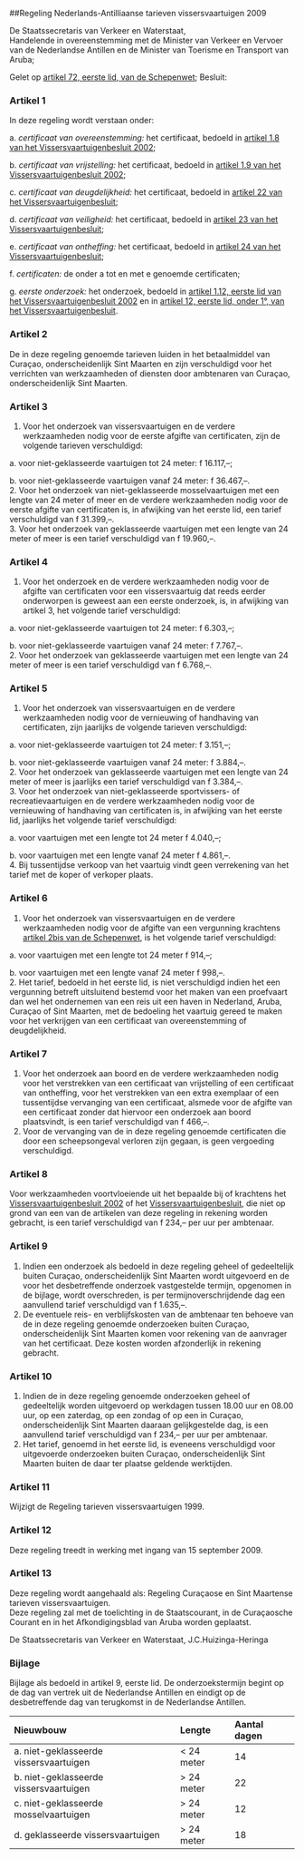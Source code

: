<meta http-equiv='Content-Type' content='text/html; charset=utf-8' />

##Regeling Nederlands-Antilliaanse tarieven vissersvaartuigen 2009

De Staatssecretaris van Verkeer en Waterstaat,  
Handelende in overeenstemming met de Minister van Verkeer en Vervoer van de Nederlandse Antillen en de Minister van Toerisme en Transport van Aruba;

Gelet op [artikel 72, eerste lid, van de Schepenwet](../../../../../../../../../rijkswet/schepenwet/BWBR0001876/README.md);
Besluit:    

### Artikel  1  

In deze regeling wordt verstaan onder: 

a. *certificaat van overeenstemming:* het certificaat, bedoeld in [artikel 1.8 van het Vissersvaartuigenbesluit 2002](../../../../../../../../../rijksKB/vissersvaartuigenbesluit/2002/BWBR0013342/README.md);  

b. *certificaat van vrijstelling:* het certificaat, bedoeld in [artikel 1.9 van het Vissersvaartuigenbesluit 2002](../../../../../../../../../rijksKB/vissersvaartuigenbesluit/2002/BWBR0013342/README.md);  

c. *certificaat van deugdelijkheid:* het certificaat, bedoeld in [artikel 22 van het Vissersvaartuigenbesluit](../../../../../../../../../KB/vissersvaartuigenbesluit/BWBR0004607/README.md);  

d. *certificaat van veiligheid:* het certificaat, bedoeld in [artikel 23 van het Vissersvaartuigenbesluit](../../../../../../../../../KB/vissersvaartuigenbesluit/BWBR0004607/README.md);  

e. *certificaat van ontheffing:* het certificaat, bedoeld in [artikel 24 van het Vissersvaartuigenbesluit](../../../../../../../../../KB/vissersvaartuigenbesluit/BWBR0004607/README.md);  

f. *certificaten:* de onder a tot en met e genoemde certificaten;  

g. *eerste onderzoek:* het onderzoek, bedoeld in [artikel 1.12, eerste lid van het Vissersvaartuigenbesluit 2002](../../../../../../../../../rijksKB/vissersvaartuigenbesluit/2002/BWBR0013342/README.md) en in [artikel 12, eerste lid, onder 1°, van het Vissersvaartuigenbesluit](../../../../../../../../../KB/vissersvaartuigenbesluit/BWBR0004607/README.md).    

### Artikel  2  

De in deze regeling genoemde tarieven luiden in het betaalmiddel van Curaçao, onderscheidenlijk Sint Maarten en zijn verschuldigd voor het verrichten van werkzaamheden of diensten door ambtenaren van Curaçao, onderscheidenlijk Sint Maarten.  

### Artikel  3  

1.  Voor het onderzoek van vissersvaartuigen en de verdere werkzaamheden nodig voor de eerste afgifte van certificaten, zijn de volgende tarieven verschuldigd: 

a. voor niet-geklasseerde vaartuigen tot 24 meter: f 16.117,–;  

b. voor niet-geklasseerde vaartuigen vanaf 24 meter: f 36.467,–.     
2.  Voor het onderzoek van niet-geklasseerde mosselvaartuigen met een lengte van 24 meter of meer en de verdere werkzaamheden nodig voor de eerste afgifte van certificaten is, in afwijking van het eerste lid, een tarief verschuldigd van f 31.399,–.   
3.  Voor het onderzoek van geklasseerde vaartuigen met een lengte van 24 meter of meer is een tarief verschuldigd van f 19.960,–.   

### Artikel  4  

1.  Voor het onderzoek en de verdere werkzaamheden nodig voor de afgifte van certificaten voor een vissersvaartuig dat reeds eerder onderworpen is geweest aan een eerste onderzoek, is, in afwijking van artikel 3, het volgende tarief verschuldigd: 

a. voor niet-geklasseerde vaartuigen tot 24 meter: f 6.303,–;  

b. voor niet-geklasseerde vaartuigen vanaf 24 meter: f 7.767,–.     
2.  Voor het onderzoek van geklasseerde vaartuigen met een lengte van 24 meter of meer is een tarief verschuldigd van f 6.768,–.   

### Artikel  5  

1.  Voor het onderzoek van vissersvaartuigen en de verdere werkzaamheden nodig voor de vernieuwing of handhaving van certificaten, zijn jaarlijks de volgende tarieven verschuldigd: 

a. voor niet-geklasseerde vaartuigen tot 24 meter: f 3.151,–;  

b. voor niet-geklasseerde vaartuigen vanaf 24 meter: f 3.884,–.     
2.  Voor het onderzoek van geklasseerde vaartuigen met een lengte van 24 meter of meer is jaarlijks een tarief verschuldigd van f 3.384,–.   
3.  Voor het onderzoek van niet-geklasseerde sportvissers- of recreatievaartuigen en de verdere werkzaamheden nodig voor de vernieuwing of handhaving van certificaten is, in afwijking van het eerste lid, jaarlijks het volgende tarief verschuldigd: 

a. voor vaartuigen met een lengte tot 24 meter f 4.040,–;  

b. voor vaartuigen met een lengte vanaf 24 meter f 4.861,–.     
4.  Bij tussentijdse verkoop van het vaartuig vindt geen verrekening van het tarief met de koper of verkoper plaats.   

### Artikel  6  

1.  Voor het onderzoek van vissersvaartuigen en de verdere werkzaamheden nodig voor de afgifte van een vergunning krachtens [artikel 2bis van de Schepenwet](../../../../../../../../../rijkswet/schepenwet/BWBR0001876/README.md), is het volgende tarief verschuldigd: 

a. voor vaartuigen met een lengte tot 24 meter f 914,–;  

b. voor vaartuigen met een lengte vanaf 24 meter f 998,–.     
2.  Het tarief, bedoeld in het eerste lid, is niet verschuldigd indien het een vergunning betreft uitsluitend bestemd voor het maken van een proefvaart dan wel het ondernemen van een reis uit een haven in Nederland, Aruba, Curaçao of Sint Maarten, met de bedoeling het vaartuig gereed te maken voor het verkrijgen van een certificaat van overeenstemming of deugdelijkheid.   

### Artikel  7  

1.  Voor het onderzoek aan boord en de verdere werkzaamheden nodig voor het verstrekken van een certificaat van vrijstelling of een certificaat van ontheffing, voor het verstrekken van een extra exemplaar of een tussentijdse vervanging van een certificaat, alsmede voor de afgifte van een certificaat zonder dat hiervoor een onderzoek aan boord plaatsvindt, is een tarief verschuldigd van f 466,–.   
2.  Voor de vervanging van de in deze regeling genoemde certificaten die door een scheepsongeval verloren zijn gegaan, is geen vergoeding verschuldigd.   

### Artikel  8  

Voor werkzaamheden voortvloeiende uit het bepaalde bij of krachtens het [Vissersvaartuigenbesluit 2002](../../../../../../../../../rijksKB/vissersvaartuigenbesluit/2002/BWBR0013342/README.md) of het [Vissersvaartuigenbesluit](../../../../../../../../../KB/vissersvaartuigenbesluit/BWBR0004607/README.md), die niet op grond van een van de artikelen van deze regeling in rekening worden gebracht, is een tarief verschuldigd van f 234,– per uur per ambtenaar.  

### Artikel  9  

1.  Indien een onderzoek als bedoeld in deze regeling geheel of gedeeltelijk buiten Curaçao, onderscheidenlijk Sint Maarten wordt uitgevoerd en de voor het desbetreffende onderzoek vastgestelde termijn, opgenomen in de bijlage, wordt overschreden, is per termijnoverschrijdende dag een aanvullend tarief verschuldigd van f 1.635,–.   
2.  De eventuele reis- en verblijfskosten van de ambtenaar ten behoeve van de in deze regeling genoemde onderzoeken buiten Curaçao, onderscheidenlijk Sint Maarten komen voor rekening van de aanvrager van het certificaat. Deze kosten worden afzonderlijk in rekening gebracht.   

### Artikel  10  

1.  Indien de in deze regeling genoemde onderzoeken geheel of gedeeltelijk worden uitgevoerd op werkdagen tussen 18.00 uur en 08.00 uur, op een zaterdag, op een zondag of op een in Curaçao, onderscheidenlijk Sint Maarten daaraan gelijkgestelde dag, is een aanvullend tarief verschuldigd van f 234,– per uur per ambtenaar.   
2.  Het tarief, genoemd in het eerste lid, is eveneens verschuldigd voor uitgevoerde onderzoeken buiten Curaçao, onderscheidenlijk Sint Maarten buiten de daar ter plaatse geldende werktijden.   

### Artikel  11  

Wijzigt de Regeling tarieven vissersvaartuigen 1999.   

### Artikel  12  

Deze regeling treedt in werking met ingang van 15 september 2009.  

### Artikel  13  

Deze regeling wordt aangehaald als: Regeling Curaçaose en Sint Maartense tarieven vissersvaartuigen.  
Deze regeling zal met de toelichting in de Staatscourant, in de Curaçaosche Courant en in het Afkondigingsblad van Aruba worden geplaatst.  

De 
Staatssecretaris van Verkeer en Waterstaat, 
J.C.Huizinga-Heringa  

### Bijlage  

Bijlage als bedoeld in artikel 9, eerste lid. De onderzoekstermijn begint op de dag van vertrek uit de Nederlandse Antillen en eindigt op de desbetreffende dag van terugkomst in de Nederlandse Antillen.  

| Nieuwbouw  | Lengte  | Aantal dagen  |
|:---|:---|:---|
| a. niet-geklasseerde  vissersvaartuigen  | < 24 meter  | 14  |
| b. niet-geklasseerde  vissersvaartuigen  | > 24 meter  | 22  |
| c. niet-geklasseerde  mosselvaartuigen  | > 24 meter  | 12  |
| d. geklasseerde  vissersvaartuigen  | > 24 meter  | 18  |

